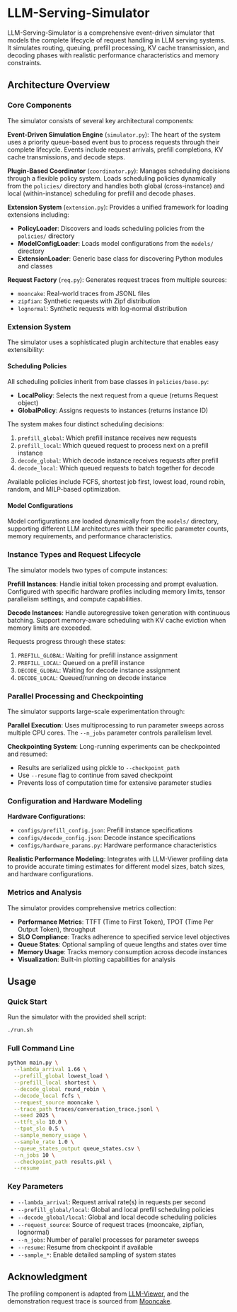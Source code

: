 # LLM-Serving-Simulator

LLM-Serving-Simulator is a comprehensive event-driven simulator that models the complete lifecycle of request handling in LLM serving systems. It simulates routing, queuing, prefill processing, KV cache transmission, and decoding phases with realistic performance characteristics and memory constraints.

## Architecture Overview

### Core Components

The simulator consists of several key architectural components:

**Event-Driven Simulation Engine** (`simulator.py`): The heart of the system uses a priority queue-based event bus to process requests through their complete lifecycle. Events include request arrivals, prefill completions, KV cache transmissions, and decode steps.

**Plugin-Based Coordinator** (`coordinator.py`): Manages scheduling decisions through a flexible policy system. Loads scheduling policies dynamically from the `policies/` directory and handles both global (cross-instance) and local (within-instance) scheduling for prefill and decode phases.

**Extension System** (`extension.py`): Provides a unified framework for loading extensions including:
- **PolicyLoader**: Discovers and loads scheduling policies from the `policies/` directory
- **ModelConfigLoader**: Loads model configurations from the `models/` directory
- **ExtensionLoader**: Generic base class for discovering Python modules and classes

**Request Factory** (`req.py`): Generates request traces from multiple sources:
- `mooncake`: Real-world traces from JSONL files
- `zipfian`: Synthetic requests with Zipf distribution
- `lognormal`: Synthetic requests with log-normal distribution

### Extension System

The simulator uses a sophisticated plugin architecture that enables easy extensibility:

#### Scheduling Policies
All scheduling policies inherit from base classes in `policies/base.py`:
- **LocalPolicy**: Selects the next request from a queue (returns Request object)
- **GlobalPolicy**: Assigns requests to instances (returns instance ID)

The system makes four distinct scheduling decisions:
1. `prefill_global`: Which prefill instance receives new requests
2. `prefill_local`: Which queued request to process next on a prefill instance  
3. `decode_global`: Which decode instance receives requests after prefill
4. `decode_local`: Which queued requests to batch together for decode

Available policies include FCFS, shortest job first, lowest load, round robin, random, and MILP-based optimization.

#### Model Configurations
Model configurations are loaded dynamically from the `models/` directory, supporting different LLM architectures with their specific parameter counts, memory requirements, and performance characteristics.

### Instance Types and Request Lifecycle

The simulator models two types of compute instances:

**Prefill Instances**: Handle initial token processing and prompt evaluation. Configured with specific hardware profiles including memory limits, tensor parallelism settings, and compute capabilities.

**Decode Instances**: Handle autoregressive token generation with continuous batching. Support memory-aware scheduling with KV cache eviction when memory limits are exceeded.

Requests progress through these states:
1. `PREFILL_GLOBAL`: Waiting for prefill instance assignment
2. `PREFILL_LOCAL`: Queued on a prefill instance
3. `DECODE_GLOBAL`: Waiting for decode instance assignment  
4. `DECODE_LOCAL`: Queued/running on decode instance

### Parallel Processing and Checkpointing

The simulator supports large-scale experimentation through:

**Parallel Execution**: Uses multiprocessing to run parameter sweeps across multiple CPU cores. The `--n_jobs` parameter controls parallelism level.

**Checkpointing System**: Long-running experiments can be checkpointed and resumed:
- Results are serialized using pickle to `--checkpoint_path`
- Use `--resume` flag to continue from saved checkpoint
- Prevents loss of computation time for extensive parameter studies

### Configuration and Hardware Modeling

**Hardware Configurations**: 
- `configs/prefill_config.json`: Prefill instance specifications
- `configs/decode_config.json`: Decode instance specifications  
- `configs/hardware_params.py`: Hardware performance characteristics

**Realistic Performance Modeling**: Integrates with LLM-Viewer profiling data to provide accurate timing estimates for different model sizes, batch sizes, and hardware configurations.

### Metrics and Analysis

The simulator provides comprehensive metrics collection:

- **Performance Metrics**: TTFT (Time to First Token), TPOT (Time Per Output Token), throughput
- **SLO Compliance**: Tracks adherence to specified service level objectives
- **Queue States**: Optional sampling of queue lengths and states over time
- **Memory Usage**: Tracks memory consumption across decode instances
- **Visualization**: Built-in plotting capabilities for analysis

## Usage

### Quick Start

Run the simulator with the provided shell script:
```bash
./run.sh
```

### Full Command Line

```bash
python main.py \
  --lambda_arrival 1.66 \
  --prefill_global lowest_load \
  --prefill_local shortest \
  --decode_global round_robin \
  --decode_local fcfs \
  --request_source mooncake \
  --trace_path traces/conversation_trace.jsonl \
  --seed 2025 \
  --ttft_slo 10.0 \
  --tpot_slo 0.5 \
  --sample_memory_usage \
  --sample_rate 1.0 \
  --queue_states_output queue_states.csv \
  --n_jobs 10 \
  --checkpoint_path results.pkl \
  --resume
```

### Key Parameters

- `--lambda_arrival`: Request arrival rate(s) in requests per second
- `--prefill_global/local`: Global and local prefill scheduling policies
- `--decode_global/local`: Global and local decode scheduling policies  
- `--request_source`: Source of request traces (mooncake, zipfian, lognormal)
- `--n_jobs`: Number of parallel processes for parameter sweeps
- `--resume`: Resume from checkpoint if available
- `--sample_*`: Enable detailed sampling of system states

## Acknowledgment

The profiling component is adapted from [LLM-Viewer](https://github.com/hahnyuan/LLM-Viewer), and the demonstration request trace is sourced from [Mooncake](https://github.com/kvcache-ai/Mooncake).

